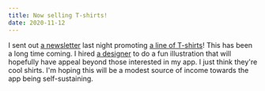 ```yaml
---
title: Now selling T-shirts!
date: 2020-11-12
---
```


I sent out [a newsletter](/newsletters/5/) last night promoting [a line of T-shirts](https://cottonbureau.com/people/trey-labs)! This has been a long time coming. I hired [a designer](https://jeanwei.com) to do a fun illustration that will hopefully have appeal beyond those interested in my app. I just think they're cool shirts. I'm hoping this will be a modest source of income towards the app being self-sustaining.
